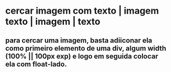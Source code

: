 # cercar imagem com texto | imagem texto | imagem | texto

## para cercar uma imagem, basta adiiconar ela como primeiro elemento de uma div, algum width (100% || 100px exp) e logo em seguida colocar ela com float-lado.